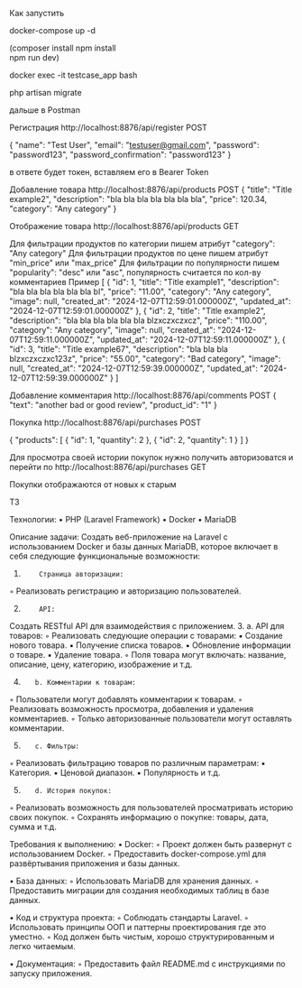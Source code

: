 
Как запустить

docker-compose up -d

(composer install
npm install  
npm run dev)

docker exec -it testcase_app bash

php artisan migrate

дальше в Postman

Регистрация
http://localhost:8876/api/register POST

{
"name": "Test User",
"email": "testuser@gmail.com",
"password": "password123",
"password_confirmation": "password123"
}

в ответе будет токен, вставляем его в Bearer Token

Добавление товара
http://localhost:8876/api/products POST
{
"title": "Title example2",
"description": "bla bla bla bla bla bla bla",
"price": 120.34,
"category": "Any category"
}


Отображение товара
http://localhost:8876/api/products GET

Для фильтрации продуктов по категории пишем атрибут "category": "Any category"
Для фильтрации продуктов по цене пишем атрибут "min_price" или "max_price"
Для фильтрации по популярности пишем "popularity": "desc" или "asc", популярность считается по кол-ву комментариев
Пример
[
{
"id": 1,
"title": "Title example1",
"description": "bla bla bla bla bla bla bl",
"price": "11.00",
"category": "Any category",
"image": null,
"created_at": "2024-12-07T12:59:01.000000Z",
"updated_at": "2024-12-07T12:59:01.000000Z"
},
{
"id": 2,
"title": "Title example2",
"description": "bla bla bla bla bla bla blzxczxczxcz",
"price": "110.00",
"category": "Any category",
"image": null,
"created_at": "2024-12-07T12:59:11.000000Z",
"updated_at": "2024-12-07T12:59:11.000000Z"
},
{
"id": 3,
"title": "Title example67",
"description": "bla bla bla blzxczxczxc123z",
"price": "55.00",
"category": "Bad category",
"image": null,
"created_at": "2024-12-07T12:59:39.000000Z",
"updated_at": "2024-12-07T12:59:39.000000Z"
}
]



Добавление комментария
http://localhost:8876/api/comments POST
{
"text": "another bad or good review",
"product_id": "1"
}

Покупка
http://localhost:8876/api/purchases POST

{
"products": [
{ "id": 1, "quantity": 2 },
{ "id": 2, "quantity": 1 }
]
}

Для просмотра своей истории покупок нужно получить авторизоватся и перейти по
http://localhost:8876/api/purchases GET

Покупки отображаются от новых к старым




ТЗ

Технологии:
•              PHP (Laravel Framework)
•              Docker
•              MariaDB

Описание задачи:
Создать веб-приложение на Laravel с использованием Docker и базы данных MariaDB, которое включает в себя следующие функциональные возможности:
1.         Страница авторизации:
◦        Реализовать регистрацию и авторизацию пользователей.

2.         API:
Создать RESTful API для взаимодействия с приложением.
3.
a. API для товаров:
◦        Реализовать следующие операции с товарами:
▪        Создание нового товара.
▪        Получение списка товаров.
▪        Обновление информации о товаре.
▪        Удаление товара.
◦        Поля товара могут включать: название, описание, цену, категорию, изображение и т.д.

4.        b. Комментарии к товарам:
◦        Пользователи могут добавлять комментарии к товарам.
◦        Реализовать возможность просмотра, добавления и удаления комментариев.
◦        Только авторизованные пользователи могут оставлять комментарии.

5.        c. Фильтры:
◦        Реализовать фильтрацию товаров по различным параметрам:
▪        Категория.
▪        Ценовой диапазон.
▪        Популярность и т.д.

5.        d. История покупок:
◦        Реализовать возможность для пользователей просматривать историю своих покупок.
◦        Сохранять информацию о покупке: товары, дата, сумма и т.д.





Требования к выполнению:
•             Docker:
◦        Проект должен быть развернут с использованием Docker.
◦        Предоставить docker-compose.yml для развёртывания приложения и базы данных.

•             База данных:
◦        Использовать MariaDB для хранения данных.
◦        Предоставить миграции для создания необходимых таблиц в базе данных.

•             Код и структура проекта:
◦        Соблюдать стандарты Laravel.
◦        Использовать принципы ООП и паттерны проектирования где это уместно.
◦        Код должен быть чистым, хорошо структурированным и легко читаемым.

•             Документация:
◦        Предоставить файл README.md с инструкциями по запуску приложения.

